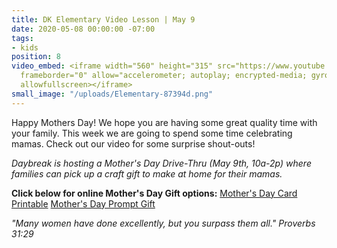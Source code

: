 ```yaml
---
title: DK Elementary Video Lesson | May 9
date: 2020-05-08 00:00:00 -07:00
tags:
- kids
position: 8
video_embed: <iframe width="560" height="315" src="https://www.youtube.com/embed/YElEvXcV5aw"
  frameborder="0" allow="accelerometer; autoplay; encrypted-media; gyroscope; picture-in-picture"
  allowfullscreen></iframe>
small_image: "/uploads/Elementary-87394d.png"
---
```


Happy Mothers Day! We hope you are having some great quality time with your family. This week we are going to spend some time celebrating mamas. Check out our video for some surprise shout-outs!

_Daybreak is hosting a Mother's Day Drive-Thru (May 9th, 10a-2p) where families can pick up a craft gift to make at home for their mamas._

**Click below for online Mother's Day Gift options:**
[Mother's Day Card Printable](https://drive.google.com/file/d/1iVRZ0DugbSrSowEsRjLsq6TRZ_6aYqCy/view?usp=sharing)
[Mother's Day Prompt Gift](https://drive.google.com/file/d/1U5SpHZh4Yo46prxpypezdXmR8msKUsbQ/view?usp=sharing)

*"Many women have done excellently, but you surpass them all." Proverbs 31:29*